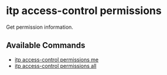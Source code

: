 # itp access-control permissions

Get permission information.

## Available Commands

- [itp access-control permissions me](access-control/permissions/me.md)
- [itp access-control permissions all](access-control/permissions/all.md)
